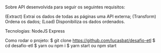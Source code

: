 Sobre
API desenvolvida para seguir os seguintes requisitos:

(Extract) Extrai os dados de todas as páginas uma API externa;
(Transform) Ordena os dados;
(Load) Disponibiliza os dados ordenados. 

Tecnologias:
NodeJS
Express

Como rodar o projeto:
$ git clone https://github.com/lucasbat/desafio-etl
$ cd desafio-etl
$ yarn ou npm i
$ yarn start ou npm start